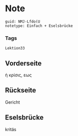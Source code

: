# Note
```
guid: NMJ-Lfdo(U
notetype: Einfach + Eselsbrücke
```

### Tags
```
Lektion33
```

## Vorderseite
ἡ κρίσις, εως

## Rückseite
Gericht

## Eselsbrücke
kritäs
